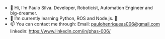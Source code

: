 - 👋 Hi, I’m Paulo Silva. Developer, Roboticist, Automation Engineer and big-dreamer.
- 🌱 I’m currently learning Python, ROS and Node.js. 🔼
- 📫 You can contact me through:
Email: paulohenriqueas006@gmail.com
linkedin: https://www.linkedin.com/in/phas-006/

<!---
Paulo-HAS/Paulo-HAS is a ✨ special ✨ repository because its `README.md` (this file) appears on your GitHub profile.
You can click the Preview link to take a look at your changes.
--->
